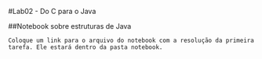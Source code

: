 #Lab02 - Do C para o Java

##Notebook sobre estruturas de Java

    Coloque um link para o arquivo do notebook com a resolução da primeira tarefa. Ele estará dentro da pasta notebook.
